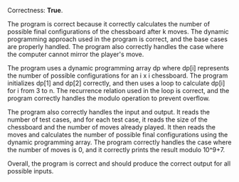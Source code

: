 Correctness: **True**.

The program is correct because it correctly calculates the number of possible final configurations of the chessboard after k moves. The dynamic programming approach used in the program is correct, and the base cases are properly handled. The program also correctly handles the case where the computer cannot mirror the player's move.

The program uses a dynamic programming array dp where dp[i] represents the number of possible configurations for an i x i chessboard. The program initializes dp[1] and dp[2] correctly, and then uses a loop to calculate dp[i] for i from 3 to n. The recurrence relation used in the loop is correct, and the program correctly handles the modulo operation to prevent overflow.

The program also correctly handles the input and output. It reads the number of test cases, and for each test case, it reads the size of the chessboard and the number of moves already played. It then reads the moves and calculates the number of possible final configurations using the dynamic programming array. The program correctly handles the case where the number of moves is 0, and it correctly prints the result modulo 10^9+7.

Overall, the program is correct and should produce the correct output for all possible inputs.